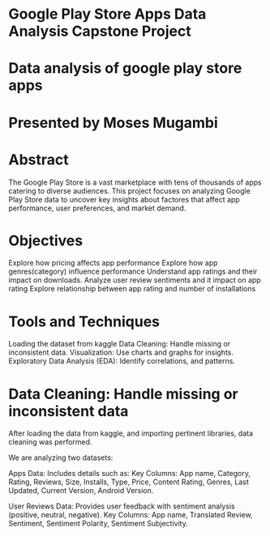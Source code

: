 # Google Play Store Apps Data Analysis Capstone Project 
# Data analysis of google play store apps
# Presented by Moses Mugambi 

# Abstract
The Google Play Store is a vast marketplace with tens of thousands of apps catering to diverse audiences. This project focuses on analyzing Google Play Store data to uncover key insights about factores that affect app performance, user preferences, and market demand.

# Objectives
Explore how pricing affects app performance
Explore how app genres(category) influence performance
Understand app ratings and their impact on downloads.
Analyze user review sentiments and it impact on app rating
Explore relationship between app rating and number of installations

# Tools and Techniques
Loading the dataset from kaggle
Data Cleaning: Handle missing or inconsistent data.
Visualization: Use charts and graphs for insights.
Exploratory Data Analysis (EDA): Identify correlations, and patterns.

# Data Cleaning: Handle missing or inconsistent data

After loading the data from kaggle, and importing pertinent libraries,  data cleaning was performed.       

 We are analyzing two datasets:

Apps Data: Includes details such as:
Key Columns:  App name, Category, Rating, Reviews, Size, Installs, Type,  Price,        Content Rating, Genres, Last Updated, Current Version, Android Version.

User Reviews Data: Provides user feedback with sentiment analysis (positive, neutral, negative).
Key Columns: App name, Translated Review, Sentiment, Sentiment Polarity, Sentiment Subjectivity.

